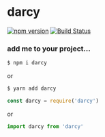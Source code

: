 # darcy

[![npm version](https://badge.fury.io/js/darcy.svg)](https://badge.fury.io/js/darcy) [![Build Status](https://travis-ci.org/darcyclarke/darcy.svg?branch=master)](https://travis-ci.org/darcyclarke/darcy)

### add me to your project...

```bash
$ npm i darcy
```

or

```bash
$ yarn add darcy
```

```js
const darcy = require('darcy')
```

or

```js
import darcy from 'darcy'
```
